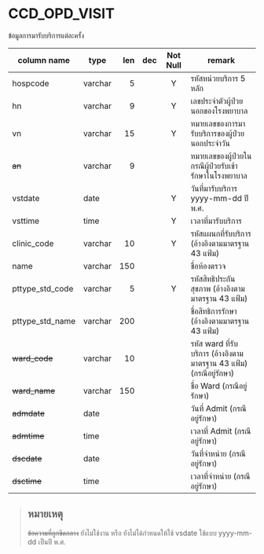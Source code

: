 # CCD_OPD_VISIT
ข้อมูลการมารับบริการแต่ละครั้ง

| column name     | type    |  len | dec | Not Null | remark                                                              |
| --------------- | ------- | ---: | --- | :------: | ------------------------------------------------------------------- |
| hospcode        | varchar |    5 |     |    Y     | รหัสหน่วยบริการ 5 หลัก                                              |
| hn              | varchar |    9 |     |    Y     | เลขประจำตัวผู้ป่วยนอกของโรงพยาบาล                                   |
| vn              | varchar |   15 |     |    Y     | หมายเลขของการมารับบริการของผู้ป่วยนอกประจำวัน                       |
| ~~an~~          | varchar |    9 |     |          | หมายเลขของผู้ป่วยใน กรณีผู้ป่วยรับเข้ารักษาในโรงพยาบาล              |
| vstdate         | date    |      |     |    Y     | วันที่มารับบริการ yyyy-mm-dd ปี พ.ศ.                                |
| vsttime         | time    |      |     |    Y     | เวลาที่มารับบริการ                                                  |
| clinic_code     | varchar |   10 |     |    Y     | รหัสแผนกที่รับบริการ (อ้างอิงตามมาตรฐาน 43 แฟ้ม)                    |
| name            | varchar |  150 |     |          | ชื่อห้องตรวจ                                                        |
| pttype_std_code | varchar |    5 |     |    Y     | รหัสสิทธิประกันสุขภาพ (อ้างอิงตามมาตรฐาน 43 แฟ้ม)                   |
| pttype_std_name | varchar |  200 |     |          | ชื่อสิทธิการรักษา (อ้างอิงตามมาตรฐาน 43 แฟ้ม)                       |
| ~~ward_code~~   | varchar |   10 |     |          | รหัส ward ที่รับบริการ (อ้างอิงตามมาตรฐาน 43 แฟ้ม)  (กรณีอยู่รักษา) |
| ~~ward_name~~   | varchar |  150 |     |          | ชื่อ Ward (กรณีอยู่รักษา)                                           |
| ~~admdate~~     | date    |      |     |          | วันที่ Admit (กรณีอยู่รักษา)                                        |
| ~~admtime~~     | time    |      |     |          | เวลาที่ Admit (กรณีอยู่รักษา)                                       |
| ~~dscdate~~     | date    |      |     |          | วันที่จำหน่าย (กรณีอยู่รักษา)                                       |
| ~~dsctime~~     | time    |      |     |          | เวลาที่จำหน่าย (กรณีอยู่รักษา)                                      |

> ## หมายเหตุ
> ~~ข้อความที่ถูกขีดกลาง~~ ยังไม่ใช้งาน หรือ ยังไม่ได้กำหนดให้ใช้
> vsdate ใช้แบบ yyyy-mm-dd เป็นปี พ.ศ.